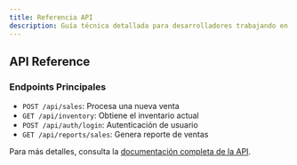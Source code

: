 ```yaml
---
title: Referencia API
description: Guía técnica detallada para desarrolladores trabajando en el Sistema Unificado de Ventas de Cinemex
---
```


## API Reference

### Endpoints Principales

- `POST /api/sales`: Procesa una nueva venta
- `GET /api/inventory`: Obtiene el inventario actual
- `POST /api/auth/login`: Autenticación de usuario
- `GET /api/reports/sales`: Genera reporte de ventas

Para más detalles, consulta la [documentación completa de la API]().
